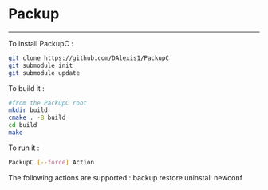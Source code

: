 # Packup
***

To install PackupC  :
```bash
git clone https://github.com/DAlexis1/PackupC
git submodule init
git submodule update
```

To build it :
```bash
#from the PackupC root
mkdir build
cmake . -B build
cd build
make
```

To run it :
```bash
PackupC [--force] Action
```

The following actions are supported :
backup
restore
uninstall
newconf
